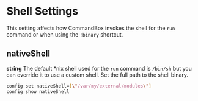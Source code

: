# Shell Settings

This setting affects how CommandBox invokes the shell for the `run` command or when using the `!binary` shortcut.

## nativeShell
**string**
The default *nix shell used for the `run` command is `/bin/sh` but you can override it to use a custom shell.  Set the full path to the shell binary.
```bash
config set nativeShell=[\"/var/my/external/modules\"]
config show nativeShell
```